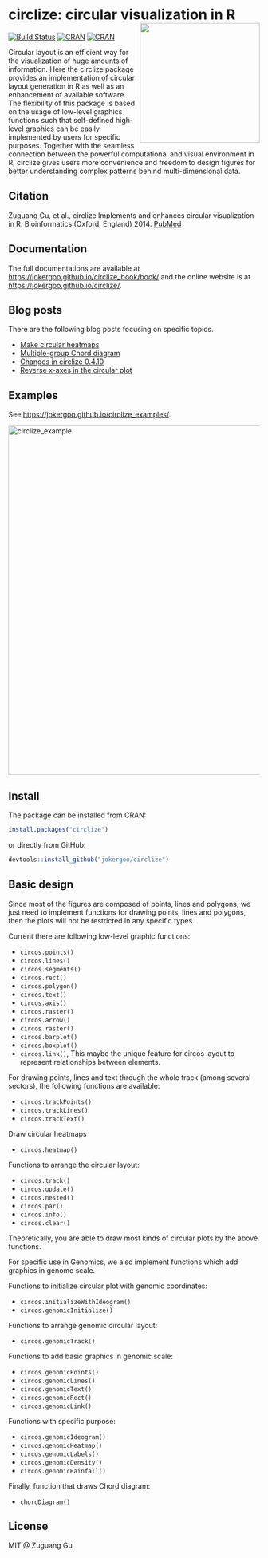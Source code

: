 

# circlize: circular visualization in R <a href="https://jokergoo.github.io/circlize_book/book/"><img src="https://jokergoo.github.io/circlize_book/book/images/circlize_cover.jpg" width=240 align="right" ></a>


[![Build Status](https://travis-ci.org/jokergoo/circlize.svg)](https://travis-ci.org/jokergoo/circlize)
[![CRAN](https://www.r-pkg.org/badges/version/circlize)](https://cran.r-project.org/web/packages/circlize/index.html)
[![CRAN](https://cranlogs.r-pkg.org/badges/grand-total/circlize)](https://cran.r-project.org/web/packages/circlize/index.html)

Circular layout is an efficient way for the visualization of huge
    amounts of information. Here the circlize package provides an implementation
    of circular layout generation in R as well as an enhancement of available
    software. The flexibility of this package is based on the usage of low-level
    graphics functions such that self-defined high-level graphics can be easily
    implemented by users for specific purposes. Together with the seamless
    connection between the powerful computational and visual environment in R,
    circlize gives users more convenience and freedom to design figures for
    better understanding complex patterns behind multi-dimensional data.

## Citation

Zuguang Gu, et al., circlize Implements and enhances circular visualization in R. Bioinformatics (Oxford, England) 2014. [PubMed](https://www.ncbi.nlm.nih.gov/pubmed/24930139)

## Documentation

The full documentations are available at https://jokergoo.github.io/circlize_book/book/ and the online website is at https://jokergoo.github.io/circlize/.

## Blog posts

There are the following blog posts focusing on specific topics.

- [Make circular heatmaps](https://jokergoo.github.io/2020/05/21/make-circular-heatmaps/)
- [Multiple-group Chord diagram](https://jokergoo.github.io/2020/06/08/multiple-group-chord-diagram/)
- [Changes in circlize 0.4.10](https://jokergoo.github.io/2020/06/14/changes-in-circlize-0.4.10/)
- [Reverse x-axes in the circular plot](https://jokergoo.github.io/2020/08/17/reverse-x-axes-in-the-circular-plot/)

## Examples

See https://jokergoo.github.io/circlize_examples/.

<img width="700" alt="circlize_example" src="https://jokergoo.github.io/circlize_book/book/images/ciclize_examples.jpg">

## Install

The package can be installed from CRAN:

```r
install.packages("circlize")
```

or directly from GitHub:

```r
devtools::install_github("jokergoo/circlize")
```

## Basic design

Since most of the figures are composed of points, lines and polygons,
we just need to implement functions for drawing points, lines and polygons,
then the plots will not be restricted in any specific types.

Current there are following low-level graphic functions:

- `circos.points()`
- `circos.lines()`
- `circos.segments()`
- `circos.rect()`
- `circos.polygon()`
- `circos.text()`
- `circos.axis()`
- `circos.raster()`
- `circos.arrow()`
- `circos.raster()`
- `circos.barplot()`
- `circos.boxplot()`
- `circos.link()`, This maybe the unique feature for circos layout to represent relationships between elements.

For drawing points, lines and text through the whole track (among several sectors), the following
functions are available:

- `circos.trackPoints()`
- `circos.trackLines()`
- `circos.trackText()`

Draw circular heatmaps

- `circos.heatmap()`

Functions to arrange the circular layout:

- `circos.track()`
- `circos.update()`
- `circos.nested()`
- `circos.par()`
- `circos.info()`
- `circos.clear()`

Theoretically, you are able to draw most kinds of circular plots by the above functions.

For specific use in Genomics, we also implement functions which add graphics in genome scale.

Functions to initialize circular plot with genomic coordinates:

- `circos.initializeWithIdeogram()`
- `circos.genomicInitialize()`

Functions to arrange genomic circular layout:

- `circos.genomicTrack()`

Functions to add basic graphics in genomic scale:

- `circos.genomicPoints()`
- `circos.genomicLines()`
- `circos.genomicText()`
- `circos.genomicRect()`
- `circos.genomicLink()`

Functions with specific purpose:

- `circos.genomicIdeogram()`
- `circos.genomicHeatmap()`
- `circos.genomicLabels()`
- `circos.genomicDensity()`
- `circos.genomicRainfall()`

Finally, function that draws Chord diagram:

- `chordDiagram()`


## License

MIT @ Zuguang Gu
